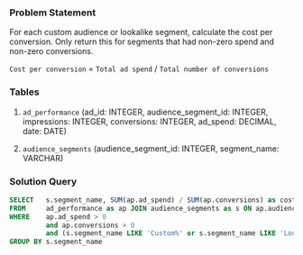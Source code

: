 ### Problem Statement

For each custom audience or lookalike segment, calculate the cost per conversion. Only return this for segments that had non-zero spend and non-zero conversions.

`Cost per conversion` = `Total ad spend` / `Total number of conversions`



### Tables

1. `ad_performance` (ad_id: INTEGER, audience_segment_id: INTEGER, impressions: INTEGER, conversions: INTEGER, ad_spend: DECIMAL, date: DATE)

2. `audience_segments` (audience_segment_id: INTEGER, segment_name: VARCHAR)


### Solution Query

```sql
SELECT   s.segment_name, SUM(ap.ad_spend) / SUM(ap.conversions) as cost_per_conversion
FROM     ad_performance as ap JOIN audience_segments as s ON ap.audience_segment_id = s.audience_segment_id
WHERE    ap.ad_spend > 0 
         and ap.conversions > 0
         and (s.segment_name LIKE 'Custom%' or s.segment_name LIKE 'Lookalike%')
GROUP BY s.segment_name
```